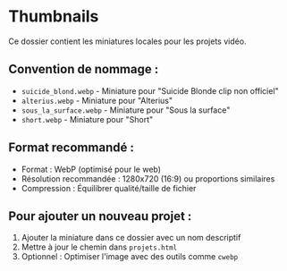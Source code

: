 # Thumbnails

Ce dossier contient les miniatures locales pour les projets vidéo.

## Convention de nommage :
- `suicide_blond.webp` - Miniature pour "Suicide Blonde clip non officiel"
- `alterius.webp` - Miniature pour "Alterius"
- `sous_la_surface.webp` - Miniature pour "Sous la surface"
- `short.webp` - Miniature pour "Short"

## Format recommandé :
- Format : WebP (optimisé pour le web)
- Résolution recommandée : 1280x720 (16:9) ou proportions similaires
- Compression : Équilibrer qualité/taille de fichier

## Pour ajouter un nouveau projet :
1. Ajouter la miniature dans ce dossier avec un nom descriptif
2. Mettre à jour le chemin dans `projets.html`
3. Optionnel : Optimiser l'image avec des outils comme `cwebp`

